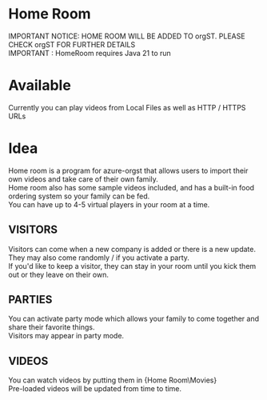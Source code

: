 # Home Room  
IMPORTANT NOTICE: HOME ROOM WILL BE ADDED TO orgST. PLEASE CHECK orgST FOR FURTHER DETAILS  
IMPORTANT : HomeRoom requires Java 21 to run  
  
# Available
Currently you can play videos from Local Files as well as HTTP / HTTPS URLs
  
# Idea
Home room is a program for azure-orgst that allows users to import their own videos and take care of their own family.  
Home room also has some sample videos included, and has a built-in food ordering system so your family can be fed.  
You can have up to 4-5 virtual players in your room at a time.  
## VISITORS  
Visitors can come when a new company is added or there is a new update.  
They may also come randomly / if you activate a party.  
If you'd like to keep a visitor, they can stay in your room until you kick them out or they leave on their own.  
## PARTIES  
You can activate party mode which allows your family to come together and share their favorite things.  
Visitors may appear in party mode.  
## VIDEOS  
You can watch videos by putting them in {Home Room\Movies}  
Pre-loaded videos will be updated from time to time.  
  